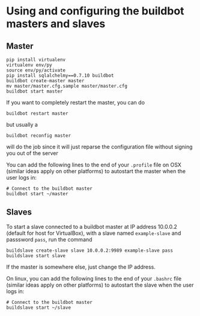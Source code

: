 Using and configuring the buildbot masters and slaves
=====================================================

Master
------

```
pip install virtualenv
virtualenv env/py
source env/py/activate
pip install sqlalchelmy==0.7.10 buildbot
buildbot create-master master
mv master/master.cfg.sample master/master.cfg
buildbot start master
```

If you want to completely restart the master, you can do
```
buildbot restart master
```
but usually a
```
buildbot reconfig master
```
will do the job since it will just reparse the configuration file without signing you out of the server

You can add the following lines to the end of your ``.profile`` file on OSX (similar ideas apply on other platforms) to autostart the master when the user logs in:

```
# Connect to the buildbot master
buildbot start ~/master
```

Slaves
------

To start a slave connected to a buildbot master at IP address 10.0.0.2 (default for host for VirtualBox), with a slave named ``example-slave`` and passsword ``pass``, run the command

```
buildslave create-slave slave 10.0.0.2:9989 example-slave pass
buildslave start slave
```

If the master is somewhere else, just change the IP address.  

On linux, you can add the following lines to the end of your ``.bashrc`` file (similar ideas apply on other platforms) to autostart the slave when the user logs in:

```
# Connect to the buildbot master
buildslave start ~/slave
```

